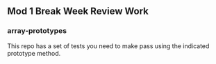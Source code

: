 ## Mod 1 Break Week Review Work

### array-prototypes

This repo has a set of tests you need to make pass using the indicated prototype method. 
